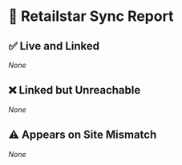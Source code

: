 # 🧾 Retailstar Sync Report

## ✅ Live and Linked
_None_

## ❌ Linked but Unreachable
_None_

## ⚠️ Appears on Site Mismatch
_None_
